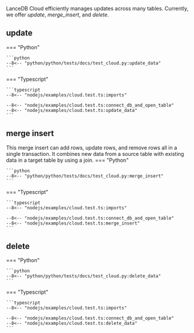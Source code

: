 LanceDB Cloud efficiently manages updates across many tables. 
Currently, we offer _update_, _merge_insert_, and _delete_.

## update
=== "Python"

    ```python
    --8<-- "python/python/tests/docs/test_cloud.py:update_data"
    ```
=== "Typescript"

    ```typescript 
    --8<-- "nodejs/examples/cloud.test.ts:imports"
    
    --8<-- "nodejs/examples/cloud.test.ts:connect_db_and_open_table"
    --8<-- "nodejs/examples/cloud.test.ts:update_data"
    ```

## merge insert
This merge insert can add rows, update rows, and remove rows all in a single transaction. 
It combines new data from a source table with existing data in a target table by using a join.
=== "Python"

    ```python
    --8<-- "python/python/tests/docs/test_cloud.py:merge_insert"
    ```
=== "Typescript"

    ```typescript 
    --8<-- "nodejs/examples/cloud.test.ts:imports"

    --8<-- "nodejs/examples/cloud.test.ts:connect_db_and_open_table"
    --8<-- "nodejs/examples/cloud.test.ts:merge_insert"
    ```

## delete
=== "Python"

    ```python
    --8<-- "python/python/tests/docs/test_cloud.py:delete_data"
    ```
=== "Typescript"

    ```typescript 
    --8<-- "nodejs/examples/cloud.test.ts:imports"

    --8<-- "nodejs/examples/cloud.test.ts:connect_db_and_open_table"
    --8<-- "nodejs/examples/cloud.test.ts:delete_data"
    ```